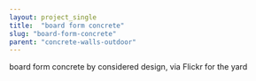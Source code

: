 ```yaml
---
layout: project_single
title:  "board form concrete"
slug: "board-form-concrete"
parent: "concrete-walls-outdoor"
---
```

board form concrete by considered design, via Flickr  for the yard